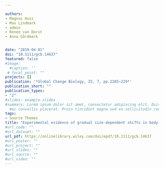 ```yaml
---

authors:
- Magnus Huss
- Max Lindmark
- admin
- Renee van Dorst
- Anna Gårdmark


date: "2019-04-01"
doi: "10.1111/gcb.14637"
featured: false
#image:
  #caption: ''
 # focal_point: ""
projects: []
publication: '*Global Change Biology, 25, 7, pp.2285–229*'
publication_short: ""
publication_types:
- "2"
#slides: example-slides
#summary: Lorem ipsum dolor sit amet, consectetur adipiscing elit. Duis posuere tellus
  #ac convallis placerat. Proin tincidunt magna sed ex sollicitudin condimentum.
tags:
- Source Themes
title: "Experimental evidence of gradual size‐dependent shifts in body size and growth of fish in response to warming"
#url_code: ""
#url_dataset: ""
url_pdf: https://onlinelibrary.wiley.com/doi/epdf/10.1111/gcb.14637
#url_poster: ""
#url_project: ""
#url_slides: ""
#url_source: ""
#url_video: ""
---
```

